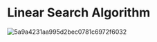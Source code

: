 # Linear Search Algorithm


![5a9a4231aa995d2bec0781c6972f6032](https://user-images.githubusercontent.com/46066018/118125884-30bdf380-b415-11eb-86ad-0082e0c02580.gif)

